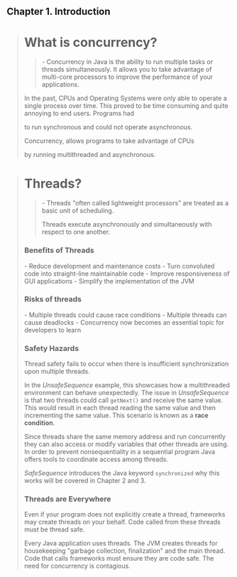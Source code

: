 ## Chapter 1. Introduction


<blockquote>
<h1>What is concurrency?</h1>
<blockquote>
- Concurrency in Java is the ability to run multiple tasks or threads simultaneously. It allows you to take advantage
of multi-core processors to improve the performance of your applications.
</blockquote>

<p>In the past, CPUs and Operating Systems were only able
to operate a single process over time. This proved to be
time consuming and quite annoying to end users. Programs had</p>
to run synchronous and could not operate asynchronous.


<p>Concurrency, allows programs to take advantage of CPUs</p>
by running multithreaded and asynchronous.


</blockquote>

<blockquote>
<h1>Threads?</h1>
<blockquote>
- Threads "often called lightweight processors" are treated as a basic unit of scheduling.

Threads execute asynchronously and simultaneously with respect to one another.
</blockquote>

<h3>Benefits of Threads</h3>
- Reduce development and maintenance costs
- Turn convoluted code into straight-line maintainable code
- Improve responsiveness of GUI applications
- Simplify the implementation of the JVM

<h3>Risks of threads</h3>
- Multiple threads could cause race conditions
- Multiple threads can cause deadlocks
- Concurrency now becomes an essential topic for developers to learn

<h3>Safety Hazards</h3>
Thread safety fails to occur when there is insufficient synchronization upon
multiple threads.

In the *UnsafeSequence* example, this showcases how a multithreaded environment
can behave unexpectedly. The issue in *UnsafeSequence* is that two threads could call <code>getNext()</code> and receive the same value.
This would result in each thread reading the same value and then incrementing the same value. This scenario is
known as a **race condition**.


Since threads share the same memory address and run concurrently they can also access or modify variables that other 
threads are using. In order to prevent nonsequentiality in a sequential program Java offers
tools to coordinate access among threads.

*SafeSequence* introduces the Java keyword <code>synchronized</code> why this works will be covered in Chapter 2 and 3.


<h3>Threads are Everywhere</h3>
Even if your program does not explicitly create a thread, frameworks may
create threads on your behalf. Code called from these threads must be thread safe.

Every Java application uses threads. The JVM creates threads for housekeeping "garbage collection, finalization" and the main thread.
Code that calls frameworks must ensure they are code safe. The need for concurrency is contagious.

</blockquote>